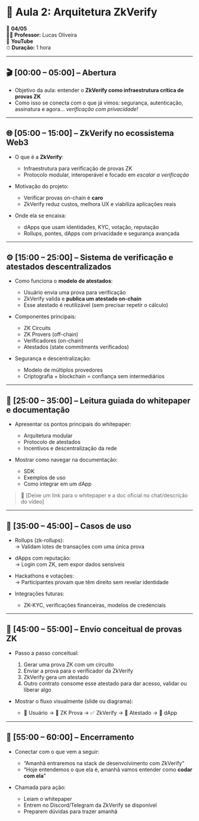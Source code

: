 # 🧩 Aula 2: **Arquitetura ZkVerify**

📅 **04/05**  
👨‍🏫 **Professor:** Lucas Oliveira  
📍 **YouTube**  
⏱ **Duração:** 1 hora

---

## 🎬 **[00:00 – 05:00] – Abertura**

- Objetivo da aula: entender o **ZkVerify como infraestrutura crítica de provas ZK**
- Como isso se conecta com o que já vimos: segurança, autenticação, assinatura e agora... _verificação com privacidade!_

---

## 🌐 **[05:00 – 15:00] – ZkVerify no ecossistema Web3**

- O que é a **ZkVerify**:

  - Infraestrutura para verificação de provas ZK
  - Protocolo modular, interoperável e focado em _escalar a verificação_

- Motivação do projeto:

  - Verificar provas on-chain é **caro**
  - ZkVerify reduz custos, melhora UX e viabiliza aplicações reais

- Onde ela se encaixa:
  - dApps que usam identidades, KYC, votação, reputação
  - Rollups, pontes, dApps com privacidade e segurança avançada

---

## ⚙️ **[15:00 – 25:00] – Sistema de verificação e atestados descentralizados**

- Como funciona o **modelo de atestados**:

  - Usuário envia uma prova para verificação
  - ZkVerify valida e **publica um atestado on-chain**
  - Esse atestado é reutilizável (sem precisar repetir o cálculo)

- Componentes principais:

  - ZK Circuits
  - ZK Provers (off-chain)
  - Verificadores (on-chain)
  - Atestados (state commitments verificados)

- Segurança e descentralização:
  - Modelo de múltiplos provedores
  - Criptografia + blockchain = confiança sem intermediários

---

## 📖 **[25:00 – 35:00] – Leitura guiada do whitepaper e documentação**

- Apresentar os pontos principais do whitepaper:

  - Arquitetura modular
  - Protocolo de atestados
  - Incentivos e descentralização da rede

- Mostrar como navegar na documentação:
  - SDK
  - Exemplos de uso
  - Como integrar em um dApp

> 🔗 [Deixe um link para o whitepaper e a doc oficial no chat/descrição do vídeo]

---

## 🧪 **[35:00 – 45:00] – Casos de uso**

- Rollups (zk-rollups):  
  → Validam lotes de transações com uma única prova

- dApps com reputação:  
  → Login com ZK, sem expor dados sensíveis

- Hackathons e votações:  
  → Participantes provam que têm direito sem revelar identidade

- Integrações futuras:
  - ZK-KYC, verificações financeiras, modelos de credenciais

---

## 🚀 **[45:00 – 55:00] – Envio conceitual de provas ZK**

- Passo a passo conceitual:

  1. Gerar uma prova ZK com um circuito
  2. Enviar a prova para o verificador da ZkVerify
  3. ZkVerify gera um atestado
  4. Outro contrato consome esse atestado para dar acesso, validar ou liberar algo

- Mostrar o fluxo visualmente (slide ou diagrama):
  - 🧠 Usuário → 🧪 ZK Prova → ✅ ZkVerify → 🔐 Atestado → 📲 dApp

---

## 📢 **[55:00 – 60:00] – Encerramento**

- Conectar com o que vem a seguir:

  - “Amanhã entraremos na stack de desenvolvimento com ZkVerify”
  - “Hoje entendemos o que ela é, amanhã vamos entender como **codar com ela**”

- Chamada para ação:
  - Leiam o whitepaper
  - Entrem no Discord/Telegram da ZkVerify se disponível
  - Preparem dúvidas para trazer amanhã
